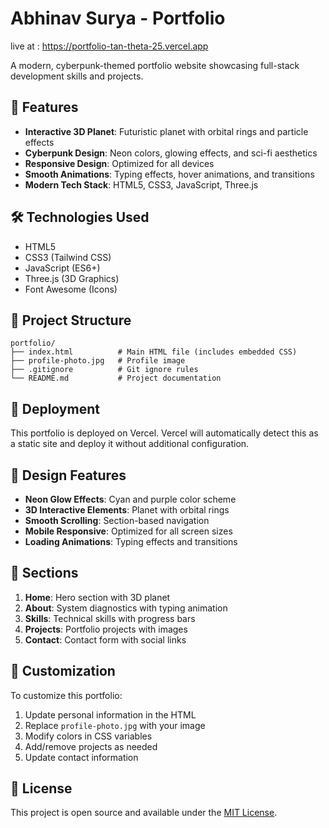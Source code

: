 # Abhinav Surya - Portfolio
live at : https://portfolio-tan-theta-25.vercel.app

A modern, cyberpunk-themed portfolio website showcasing full-stack development skills and projects.

## 🚀 Features

- **Interactive 3D Planet**: Futuristic planet with orbital rings and particle effects
- **Cyberpunk Design**: Neon colors, glowing effects, and sci-fi aesthetics
- **Responsive Design**: Optimized for all devices
- **Smooth Animations**: Typing effects, hover animations, and transitions
- **Modern Tech Stack**: HTML5, CSS3, JavaScript, Three.js

## 🛠️ Technologies Used

- HTML5
- CSS3 (Tailwind CSS)
- JavaScript (ES6+)
- Three.js (3D Graphics)
- Font Awesome (Icons)

## 📁 Project Structure

```
portfolio/
├── index.html          # Main HTML file (includes embedded CSS)
├── profile-photo.jpg   # Profile image
├── .gitignore          # Git ignore rules
└── README.md           # Project documentation
```

## 🚀 Deployment

This portfolio is deployed on Vercel. Vercel will automatically detect this as a static site and deploy it without additional configuration.

## 🎨 Design Features

- **Neon Glow Effects**: Cyan and purple color scheme
- **3D Interactive Elements**: Planet with orbital rings
- **Smooth Scrolling**: Section-based navigation
- **Mobile Responsive**: Optimized for all screen sizes
- **Loading Animations**: Typing effects and transitions

## 📱 Sections

1. **Home**: Hero section with 3D planet
2. **About**: System diagnostics with typing animation
3. **Skills**: Technical skills with progress bars
4. **Projects**: Portfolio projects with images
5. **Contact**: Contact form with social links

## 🔧 Customization

To customize this portfolio:

1. Update personal information in the HTML
2. Replace `profile-photo.jpg` with your image
3. Modify colors in CSS variables
4. Add/remove projects as needed
5. Update contact information

## 📄 License

This project is open source and available under the [MIT License](LICENSE). 
